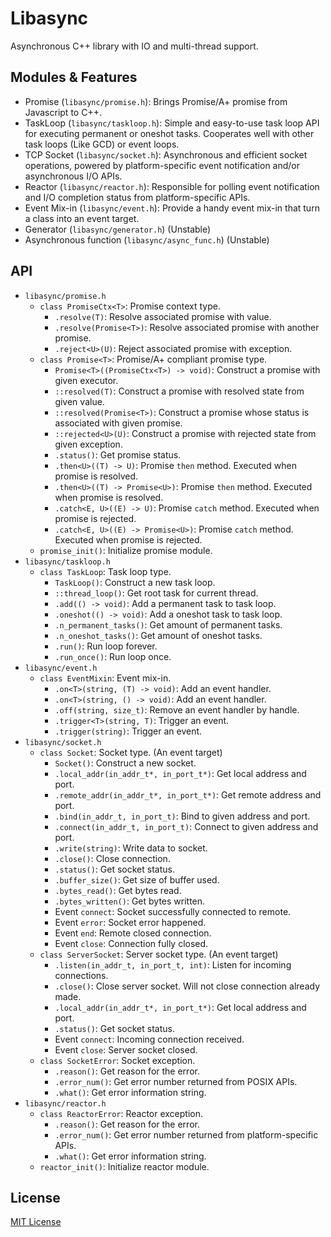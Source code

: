 # Libasync
Asynchronous C++ library with IO and multi-thread support.

## Modules & Features
* Promise (`libasync/promise.h`): Brings Promise/A+ promise from Javascript to C++.
* TaskLoop (`libasync/taskloop.h`): Simple and easy-to-use task loop API for executing permanent or oneshot tasks. Cooperates well with other task loops (Like GCD) or event loops.
* TCP Socket (`libasync/socket.h`): Asynchronous and efficient socket operations, powered by platform-specific event notification and/or asynchronous I/O APIs.
* Reactor (`libasync/reactor.h`): Responsible for polling event notification and I/O completion status from platform-specific APIs.
* Event Mix-in (`libasync/event.h`): Provide a handy event mix-in that turn a class into an event target.
* Generator (`libasync/generator.h`) (Unstable)
* Asynchronous function (`libasync/async_func.h`) (Unstable)

## API
* `libasync/promise.h`
  + `class PromiseCtx<T>`: Promise context type.
    - `.resolve(T)`: Resolve associated promise with value.
    - `.resolve(Promise<T>)`: Resolve associated promise with another promise.
    - `.reject<U>(U)`: Reject associated promise with exception.
  + `class Promise<T>`: Promise/A+ compliant promise type.
    - `Promise<T>((PromiseCtx<T>) -> void)`: Construct a promise with given executor.
    - `::resolved(T)`: Construct a promise with resolved state from given value.
    - `::resolved(Promise<T>)`: Construct a promise whose status is associated with given promise.
    - `::rejected<U>(U)`: Construct a promise with rejected state from given exception.
    - `.status()`: Get promise status.
    - `.then<U>((T) -> U)`: Promise `then` method. Executed when promise is resolved.
    - `.then<U>((T) -> Promise<U>)`: Promise `then` method. Executed when promise is resolved.
    - `.catch<E, U>((E) -> U)`: Promise `catch` method. Executed when promise is rejected.
    - `.catch<E, U>((E) -> Promise<U>)`: Promise `catch` method. Executed when promise is rejected.
  + `promise_init()`: Initialize promise module.
* `libasync/taskloop.h`
  + `class TaskLoop`: Task loop type.
    - `TaskLoop()`: Construct a new task loop.
    - `::thread_loop()`: Get root task for current thread.
    - `.add(() -> void)`: Add a permanent task to task loop.
    - `.oneshot(() -> void)`: Add a oneshot task to task loop.
    - `.n_permanent_tasks()`: Get amount of permanent tasks.
    - `.n_oneshot_tasks()`: Get amount of oneshot tasks.
    - `.run()`: Run loop forever.
    - `.run_once()`: Run loop once.
* `libasync/event.h`
  + `class EventMixin`: Event mix-in.
    - `.on<T>(string, (T) -> void)`: Add an event handler.
    - `.on<T>(string, () -> void)`: Add an event handler.
    - `.off(string, size_t)`: Remove an event handler by handle.
    - `.trigger<T>(string, T)`: Trigger an event.
    - `.trigger(string)`: Trigger an event.
* `libasync/socket.h`
  + `class Socket`: Socket type. (An event target)
    - `Socket()`: Construct a new socket.
    - `.local_addr(in_addr_t*, in_port_t*)`: Get local address and port.
    - `.remote_addr(in_addr_t*, in_port_t*)`: Get remote address and port.
    - `.bind(in_addr_t, in_port_t)`: Bind to given address and port.
    - `.connect(in_addr_t, in_port_t)`: Connect to given address and port.
    - `.write(string)`: Write data to socket.
    - `.close()`: Close connection.
    - `.status()`: Get socket status.
    - `.buffer_size()`: Get size of buffer used.
    - `.bytes_read()`: Get bytes read.
    - `.bytes_written()`: Get bytes written.
    - Event `connect`: Socket successfully connected to remote.
    - Event `error`: Socket error happened.
    - Event `end`: Remote closed connection.
    - Event `close`: Connection fully closed.
  + `class ServerSocket`: Server socket type. (An event target)
    - `.listen(in_addr_t, in_port_t, int)`: Listen for incoming connections.
    - `.close()`: Close server socket. Will not close connection already made.
    - `.local_addr(in_addr_t*, in_port_t*)`: Get local address and port.
    - `.status()`: Get socket status.
    - Event `connect`: Incoming connection received.
    - Event `close`: Server socket closed.
  + `class SocketError`: Socket exception.
    - `.reason()`: Get reason for the error.
    - `.error_num()`: Get error number returned from POSIX APIs.
    - `.what()`: Get error information string.
* `libasync/reactor.h`
  + `class ReactorError`: Reactor exception.
    - `.reason()`: Get reason for the error.
    - `.error_num()`: Get error number returned from platform-specific APIs.
    - `.what()`: Get error information string.
  + `reactor_init()`: Initialize reactor module.

## License
[MIT License](LICENSE)
